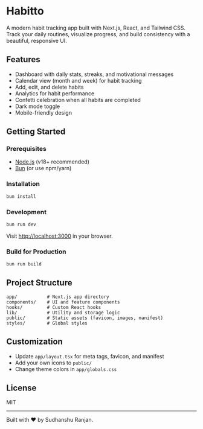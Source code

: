 # Habitto

A modern habit tracking app built with Next.js, React, and Tailwind CSS. Track your daily routines, visualize progress, and build consistency with a beautiful, responsive UI.

## Features
- Dashboard with daily stats, streaks, and motivational messages
- Calendar view (month and week) for habit tracking
- Add, edit, and delete habits
- Analytics for habit performance
- Confetti celebration when all habits are completed
- Dark mode toggle
- Mobile-friendly design

## Getting Started

### Prerequisites
- [Node.js](https://nodejs.org/) (v18+ recommended)
- [Bun](https://bun.sh/) (or use npm/yarn)

### Installation
```bash
bun install
```

### Development
```bash
bun run dev
```
Visit [http://localhost:3000](http://localhost:3000) in your browser.

### Build for Production
```bash
bun run build
```

## Project Structure
```
app/           # Next.js app directory
components/    # UI and feature components
hooks/         # Custom React hooks
lib/           # Utility and storage logic
public/        # Static assets (favicon, images, manifest)
styles/        # Global styles
```

## Customization
- Update `app/layout.tsx` for meta tags, favicon, and manifest
- Add your own icons to `public/`
- Change theme colors in `app/globals.css`

## License
MIT

---
Built with ❤️ by Sudhanshu Ranjan.
